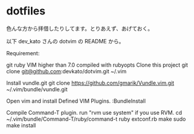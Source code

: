 dotfiles
========

色んな方から拝借したりしてます。とりあえず、あげておく。

以下 dev_kato さんの dotvim の README から。

Requirement:

git
ruby
VIM higher than 7.0 compiled with rubyopts
Clone this project git clone git@github.com:devkato/dotvim.git ~/.vim

Install vundle.git git clone https://github.com/gmarik/Vundle.vim.git ~/.vim/bundle/vundle.git

Open vim and install Defined VIM Plugins. :BundleInstall

Compile Command-T plugin. run "rvm use system" if you use RVM. cd ~/.vim/bundle/Command-T/ruby/command-t ruby extconf.rb make sudo make install
